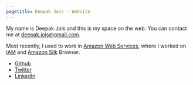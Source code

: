 ```yaml
---
pagetitle: Deepak Jois · Website
---
```

<section class="bio">

My name is Deepak Jois and this is my space on the web. You can contact me at <a href="mailto:&#100;&#101;&#101;&#112;&#097;&#107;&#046;&#106;&#111;&#105;&#115;&#064;&#103;&#109;&#097;&#105;&#108;&#046;&#099;&#111;&#109;">&#100;&#101;&#101;&#112;&#097;&#107;&#046;&#106;&#111;&#105;&#115;&#064;&#103;&#109;&#097;&#105;&#108;&#046;&#099;&#111;&#109;</a>.

Most recently, I used to work in [Amazon Web Services][aws], where I worked on [IAM][iam] and [Amazon Silk][silk] Browser. 

[aws]:http://aws.amazon.com
[silk]: http://www.amazon.com/gp/help/customer/display.html/ref=amb_link_361581782_3?ie=UTF8&nodeId=200775440&pf_rd_m=ATVPDKIKX0DER&pf_rd_s=center-21-0&pf_rd_r=04RGERV3H21Y57GNXXT6&pf_rd_t=201&pf_rd_p=1355767402&pf_rd_i=B0051VVOB2
[iam]: http://aws.amazon.com/iam/

</section>
<section class="online">

  * [Github](http://github.com/deepakjois)
  * [Twitter](http://twitter.com/vyom)
  * [LinkedIn](http://www.linkedin.com/in/deepakjois)

</section>

